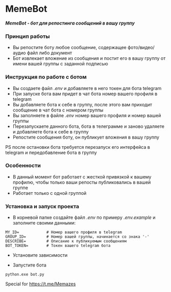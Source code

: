 # MemeBot

***MemeBot - бот для репостинга сообщений в вашу группу***

### Принцип работы

* Вы репостите боту любое сообщение, содержащее фото/видео/аудио файл либо документ
* Бот извлекает вложение из сообщения и постит его в вашу группу от имени вашей группы с заданной подписью

### Инструкция по работе с ботом

- Вы создаете файл *.env* и добавляете в него токен для бота telegram
- При запуске бота вам придет в чат бота номер вашего профиля в telegram
- Вы добавляете бота к себе в группу, после этого вам приходит сообщение в чат бота с номером группы
- Вы заполняете в файле *.env* номер вашего профиля и номер вашей группы
- Перезапускаете данного бота, бота в телеграмме и заново удаляете и добавляете бота к себе в группу
- Репостите сообщения боту, он публикует вложения в вашу группу

PS после остановки бота требуется перезапуск его интерфейса в telegram и передобавление бота в группу

### Особенности

* В данный момент бот работает с жесткой привязкой к вашему профилю, чтобы только ваши репосты публиковались в вашей группе
* Работает только с одной группой

### Установка и запуск проекта

- В корневой папке создайте файл *.env* по примеру *.env.example* и заполните своими данными:

```
MY_ID=            # Номер вашего профиля в telegram
GROUP_ID=         # Номер вашей группы, начинается со знака '-'
DESCRIBE=         # Описание к публикуемым сообщениям
BOT_TOKEN=        # Токен вашего telegram бота
```

- Установите зависимости

- Запустите бота

```shell
python.exe bot.py
```


Special for https://t.me/Memazes
